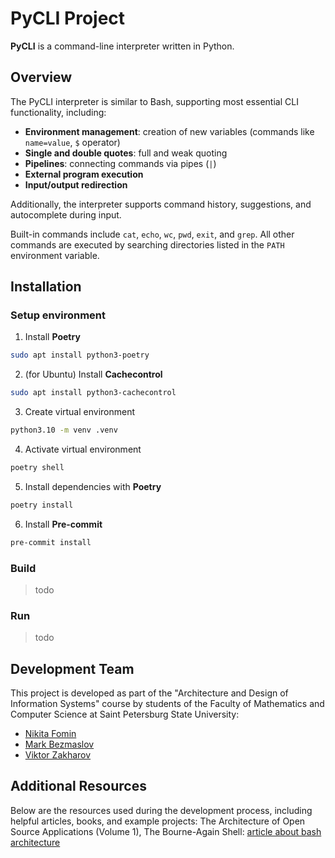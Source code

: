 # PyCLI Project

**PyCLI** is a command-line interpreter written in Python.

## Overview

The PyCLI interpreter is similar to Bash, supporting most essential CLI functionality, including:

- **Environment management**: creation of new variables (commands like `name=value`, `$` operator)
- **Single and double quotes**: full and weak quoting
- **Pipelines**: connecting commands via pipes (`|`)
- **External program execution**
- **Input/output redirection**

Additionally, the interpreter supports command history, suggestions, and autocomplete during input.

Built-in commands include `cat`, `echo`, `wc`, `pwd`, `exit`, and `grep`. All other commands are executed by searching directories listed in the `PATH` environment variable.

## Installation


### Setup environment

1. Install **Poetry** 

```sh
sudo apt install python3-poetry
```

2. (for Ubuntu) Install  **Cachecontrol** 

```sh
sudo apt install python3-cachecontrol
```

3. Create virtual environment
```sh
python3.10 -m venv .venv
```

4. Activate virtual environment
```sh
poetry shell
```

5. Install dependencies with **Poetry**

```sh
poetry install
```

6. Install  **Pre-commit**

```sh
pre-commit install
```

### Build

> todo

### Run
> todo

## Development Team

This project is developed as part of the "Architecture and Design of Information Systems" course by students of the Faculty of Mathematics and Computer Science at Saint Petersburg State University:
- [Nikita Fomin](https://github.com/heartmarshall)
- [Mark Bezmaslov](https://github.com/mark47B)
- [Viktor Zakharov](https://github.com/vatican1)

## Additional Resources
Below are the resources used during the development process, including helpful articles, books, and example projects:
The Architecture of Open Source Applications (Volume 1), The Bourne-Again Shell: [article about bash architecture](https://aosabook.org/en/v1/bash.html)

